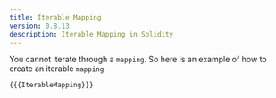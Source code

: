 ```yaml
---
title: Iterable Mapping
version: 0.8.13
description: Iterable Mapping in Solidity
---
```


You cannot iterate through a `mapping`. So here is an example of how to create an iterable `mapping`.

```solidity
{{{IterableMapping}}}
```
